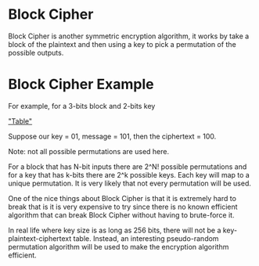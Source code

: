 # Block Cipher

Block Cipher is another symmetric encryption algorithm, it works by take a block of the plaintext and then using a key to pick a permutation of the possible outputs.  

# Block Cipher Example 
 For example, for a 3-bits block and 2-bits key 
 
["Table"](table.png)

Suppose our key = 01, message = 101, then the ciphertext = 100. 

Note: not all possible permutations are used here. 

For a block that has N-bit inputs there are 2^N! possible permutations and for a key that has k-bits there are 2^k possible keys. Each key will map to a unique permutation. It is very likely that not every permutation will be used. 

One of the nice things about Block Cipher is that it is extremely hard to break that is it is very expensive to try since there is no known efficient algorithm that can break Block Cipher without having to brute-force it. 

In real life where key size is as long as 256 bits, there will not be a key-plaintext-ciphertext table. Instead, an interesting pseudo-random permutation algorithm will be used to make the encryption algorithm efficient. 

